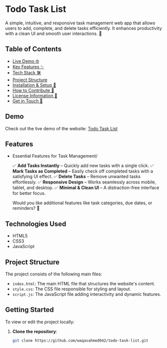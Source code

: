 # Todo Task List
A simple, intuitive, and responsive task management web app that allows users to add, complete, and delete tasks efficiently. It enhances productivity with a clean UI and smooth user interactions. 🚀

## Table of Contents
- [Live Demo 🌐](#demo)
- [Key Features ✨](#features)
- [Tech Stack 🛠️](#technologies-used)
- [Project Structure](#project-structure)
- [Installation & Setup 🚀](#getting-started)
- [How to Contribute 🤝](#contributing)
- [License Information 📜](#license)
- [Get in Touch 📩](#contact)

## Demo
Check out the live demo of the website: [Todo Task List](https://waqasahmed042.github.io/todo-task-list/)

## Features
- Essential Features for Task Management/

   ✅ **Add Tasks Instantly** – Quickly add new tasks with a single click.
   ✅ **Mark Tasks as Completed** – Easily check off completed tasks with a satisfying UI effect.
   ✅ **Delete Tasks** – Remove unwanted tasks effortlessly.
   ✅ **Responsive Design** – Works seamlessly across mobile, tablet, and desktop.
   ✅ **Minimal & Clean UI** – A distraction-free interface for better focus.

   Would you like additional features like task categories, due dates, or reminders? 🚀

## Technologies Used
- HTML5
- CSS3
- JavaScript

## Project Structure
The project consists of the following main files:

- `index.html`: The main HTML file that structures the website's content.
- `style.css`: The CSS file responsible for styling and layout.
- `script.js`: The JavaScript file adding interactivity and dynamic features.

## Getting Started
To view or edit the project locally:

1. **Clone the repository**:
   ```bash
   git clone https://github.com/waqasahmed042/todo-task-list.git

